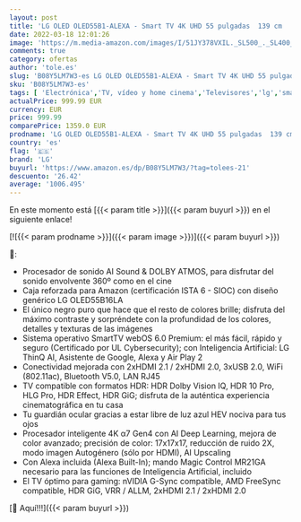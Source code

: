 ```yaml
---
layout: post
title: 'LG OLED OLED55B1-ALEXA - Smart TV 4K UHD 55 pulgadas  139 cm   Inteligencia Artificial  100% HDR  Dolby ATMOS  HDMI 2.1  USB 2.0  Bluetooth 5.0  WiFi'
date: 2022-03-18 12:01:26
image: 'https://m.media-amazon.com/images/I/51JY378VXIL._SL500_._SL400_.jpg'
comments: true
category: ofertas
author: 'tole.es'
slug: 'B08Y5LM7W3-es LG OLED OLED55B1-ALEXA - Smart TV 4K UHD 55 pulgadas 139...'
sku: 'B08Y5LM7W3-es'
tags: [ 'Electrónica','TV, vídeo y home cinema','Televisores','lg','smart','tv', ]
actualPrice: 999.99 EUR
currency: EUR
price: 999.99
comparePrice: 1359.0 EUR
prodname: 'LG OLED OLED55B1-ALEXA - Smart TV 4K UHD 55 pulgadas  139 cm   Inteligencia Artificial  100% HDR  Dolby ATMOS  HDMI 2.1  USB 2.0  Bluetooth 5.0  WiFi'
country: 'es'
flag: '🇪🇸'
brand: 'LG'
buyurl: 'https://www.amazon.es/dp/B08Y5LM7W3/?tag=tolees-21'
descuento: '26.42'
average: '1006.495'
---
```


En este momento está [{{< param title >}}]({{< param buyurl >}}) en el siguiente enlace!

[![{{< param prodname >}}]({{< param image >}})]({{< param buyurl >}})

🔎:

- Procesador de sonido AI Sound & DOLBY ATMOS, para disfrutar del sonido envolvente 360º como en el cine
- Caja reforzada para Amazon (certificación ISTA 6 - SIOC) con diseño genérico LG OLED55B16LA
- El único negro puro que hace que el resto de colores brille; disfruta del máximo contraste y sorpréndete con la profundidad de los colores, detalles y texturas de las imágenes
- Sistema operativo SmartTV webOS 6.0 Premium: el más fácil, rápido y seguro (Certificado por UL Cybersecurity); con Inteligencia Artificial: LG ThinQ AI, Asistente de Google, Alexa y Air Play 2
- Conectividad mejorada con 2xHDMI 2.1 / 2xHDMI 2.0, 3xUSB 2.0, WiFi (802.11ac), Bluetooth V5.0, LAN RJ45
- TV compatible con formatos HDR: HDR Dolby Vision IQ, HDR 10 Pro, HLG Pro, HDR Effect, HDR GiG; disfruta de la auténtica experiencia cinematográfica en tu casa
- Tu guardián ocular gracias a estar libre de luz azul HEV nociva para tus ojos
- Procesador inteligente 4K α7 Gen4 con AI Deep Learning, mejora de color avanzado; precisión de color: 17x17x17, reducción de ruido 2X, modo imagen Autogénero (sólo por HDMI), AI Upscaling
- Con Alexa incluida (Alexa Built-In); mando Magic Control MR21GA necesario para las funciones de Inteligencia Artificial, incluido
- El TV óptimo para gaming: nVIDIA G-Sync compatible, AMD FreeSync compatible, HDR GiG, VRR / ALLM, 2xHDMI 2.1 / 2xHDMI 2.0

[🛒 Aquí!!!]({{< param buyurl >}})
